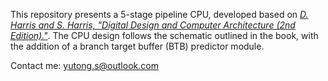 This repository presents a 5-stage pipeline CPU, developed based on *[D. Harris and S. Harris, "Digital Design and Computer Architecture (2nd Edition)."](https://www.sciencedirect.com/book/9780123944245/digital-design-and-computer-architecture)*. The CPU design follows the schematic outlined in the book, with the addition of a branch target buffer (BTB) predictor module.

Contact me: yutong.s@outlook.com

